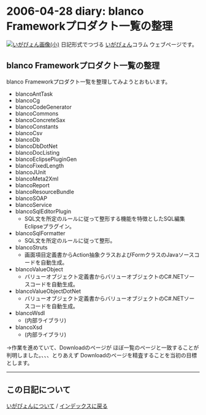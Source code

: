 2006-04-28 diary: blanco Frameworkプロダクト一覧の整理
=====================================================================================================
[![いがぴょん画像(小)](https://igapyon.github.io/diary/images/iga200306s.jpg "いがぴょん")](https://igapyon.github.io/diary/memo/memoigapyon.html) 日記形式でつづる [いがぴょん](https://igapyon.github.io/diary/memo/memoigapyon.html)コラム ウェブページです。

## blanco Frameworkプロダクト一覧の整理

blanco Frameworkプロダクト一覧を整理してみようとおもいます。

* blancoAntTask
* blancoCg
* blancoCodeGenerator
* blancoCommons
* blancoConcreteSax
* blancoConstants
* blancoCsv
* blancoDb
* blancoDbDotNet
* blancoDocListing
* blancoEclipsePluginGen
* blancoFixedLength
* blancoJUnit
* blancoMeta2Xml
* blancoReport
* blancoResourceBundle
* blancoSOAP
* blancoService
* blancoSqlEditorPlugin
  * SQL文を所定のルールに従って整形する機能を特徴としたSQL編集Eclipseプラグイン。
* blancoSqlFormatter
  * SQL文を所定のルールに従って整形。
* blancoStruts
  * 画面項目定義書からAction抽象クラスおよびFormクラスのJavaソースコードを自動生成。
* blancoValueObject
  * バリューオブジェクト定義書からバリューオブジェクトのC#.NETソースコードを自動生成。
* blancoValueObjectDotNet
  * バリューオブジェクト定義書からバリューオブジェクトのC#.NETソースコードを自動生成。
* blancoWsdl
  * (内部ライブラリ)
* blancoXsd
  * (内部ライブラリ)


→作業を進めていて、Downloadのページが ほぼ一覧のページと一致することが判明しました。、、、とりあえず Downloadのページを精査することを当初の目標とします。


----------------------------------------------------------------------------------------------------

## この日記について
[いがぴょんについて](http://www.igapyon.jp/igapyon/diary/memo/memoigapyon.html) / [インデックスに戻る](https://igapyon.github.io/diary/idxall.html)
